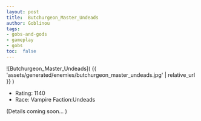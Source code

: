 ```yaml
---
layout: post
title:  Butchurgeon_Master_Undeads
author: Goblinou
tags:
- gobs-and-gods
- gameplay
- gobs
toc:  false
---
```


![Butchurgeon_Master_Undeads]( {{ 'assets/generated/enemies/butchurgeon_master_undeads.jpg' | relative_url }} )
- Rating: 1140
- Race: Vampire  Faction:Undeads

(Details coming soon... )